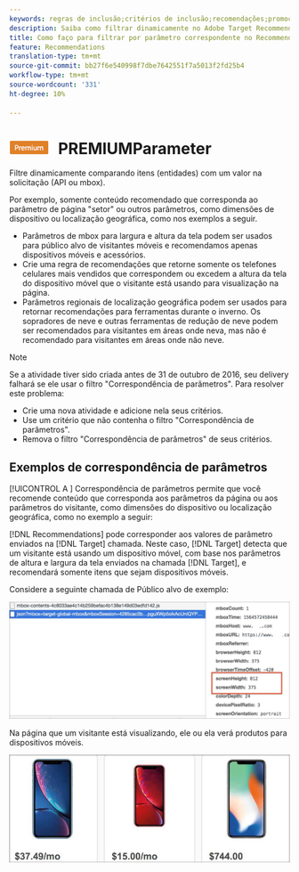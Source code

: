 ```yaml
---
keywords: regras de inclusão;critérios de inclusão;recomendações;promoção;promoções;filtragem dinâmica;vinculação de parâmetros;regras de inclusão;critérios de inclusão;recomendações;promoção;promoções;filtragem dinâmica;dinâmica;correspondência de parâmetros
description: Saiba como filtrar dinamicamente no Adobe Target Recommendations comparando itens (entidades) com um valor na solicitação (API ou mbox).
title: Como faço para filtrar por parâmetro correspondente no Recommendations Atividade?
feature: Recommendations
translation-type: tm+mt
source-git-commit: bb27f6e540998f7dbe7642551f7a5013f2fd25b4
workflow-type: tm+mt
source-wordcount: '331'
ht-degree: 10%

---
```



# ![Correspondência ](/help/assets/premium.png) PREMIUMParameter

Filtre dinamicamente comparando itens (entidades) com um valor na solicitação (API ou mbox).

Por exemplo, somente conteúdo recomendado que corresponda ao parâmetro de página &quot;setor&quot; ou outros parâmetros, como dimensões de dispositivo ou localização geográfica, como nos exemplos a seguir.

* Parâmetros de mbox para largura e altura da tela podem ser usados para público alvo de visitantes móveis e recomendamos apenas dispositivos móveis e acessórios.
* Crie uma regra de recomendações que retorne somente os telefones celulares mais vendidos que correspondem ou excedem a altura da tela do dispositivo móvel que o visitante está usando para visualização na página.
* Parâmetros regionais de localização geográfica podem ser usados para retornar recomendações para ferramentas durante o inverno. Os sopradores de neve e outras ferramentas de redução de neve podem ser recomendados para visitantes em áreas onde neva, mas não é recomendado para visitantes em áreas onde não neve.

>[!NOTE]
>
>Se a atividade tiver sido criada antes de 31 de outubro de 2016, seu delivery falhará se ele usar o filtro &quot;Correspondência de parâmetros&quot;. Para resolver este problema:
>
>* Crie uma nova atividade e adicione nela seus critérios.
>* Use um critério que não contenha o filtro &quot;Correspondência de parâmetros&quot;.
>* Remova o filtro &quot;Correspondência de parâmetros&quot; de seus critérios.


## Exemplos de correspondência de parâmetros

[!UICONTROL A ] Correspondência de parâmetros permite que você recomende conteúdo que corresponda aos parâmetros da página ou aos parâmetros do visitante, como dimensões do dispositivo ou localização geográfica, como no exemplo a seguir:

[!DNL Recommendations] pode corresponder aos valores de parâmetro enviados na  [!DNL Target] chamada. Neste caso, [!DNL Target] detecta que um visitante está usando um dispositivo móvel, com base nos parâmetros de altura e largura da tela enviados na chamada [!DNL Target], e recomendará somente itens que sejam dispositivos móveis.

Considere a seguinte chamada de Público alvo de exemplo:

![chamada de público alvo](/help/c-recommendations/c-algorithms/assets/example-target-call-2.png)

Na página que um visitante está visualizando, ele ou ela verá produtos para dispositivos móveis.

![Produtos para dispositivos móveis](/help/c-recommendations/c-algorithms/assets/phones.png)
